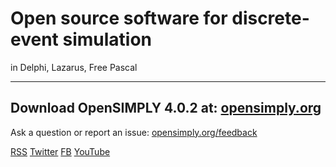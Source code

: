 # Open source software for discrete-event simulation
 in Delphi, Lazarus, Free Pascal
**********************************************************************************
## Download OpenSIMPLY 4.0.2 at: [opensimply.org](https://opensimply.org/) 
 
Ask a question or report an issue: [opensimply.org/feedback](https://opensimply.org/feedback/)

[RSS](https://opensimply.org/feed.php) 
[Twitter](https://www.twitter.com/OpenSIMPLY)
[FB](https://www.facebook.com/OpenSIMPLY-1870256963235731) 
[YouTube](https://www.youtube.com/channel/UC2zS4bym5NrhxqtBBWv5lzg)
